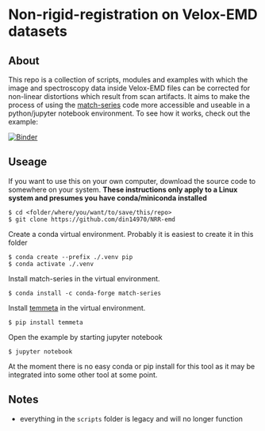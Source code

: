 # Non-rigid-registration on Velox-EMD datasets
## About
This repo is a collection of scripts, modules and examples with which the
image and spectroscopy data inside Velox-EMD files can be corrected for
non-linear distortions which result from scan artifacts. It aims to make
the process of using the [match-series](https://github.com/berkels/match-series) code more accessible and useable
in a python/jupyter notebook environment. To see how it works, check out
the example:

[![Binder](https://mybinder.org/badge_logo.svg)](https://mybinder.org/v2/gh/din14970/NRR-emd/master)

## Useage
If you want to use this on your own computer, download the source
code to somewhere on your system. **These instructions only apply to a Linux system
and presumes you have conda/miniconda installed**

```
$ cd <folder/where/you/want/to/save/this/repo>
$ git clone https://github.com/din14970/NRR-emd
```

Create a conda virtual environment. Probably it is easiest to create it
in this folder

```
$ conda create --prefix ./.venv pip
$ conda activate ./.venv
```

Install match-series in the virtual environment.

```
$ conda install -c conda-forge match-series
```

Install [temmeta](https://github.com/din14970/TEMMETA) in the virtual environment.

```
$ pip install temmeta
```

Open the example by starting jupyter notebook

```
$ jupyter notebook
```

At the moment there is no easy conda or pip install for this tool as it may be
integrated into some other tool at some point.

## Notes

* everything in the `scripts` folder is legacy and will no longer function